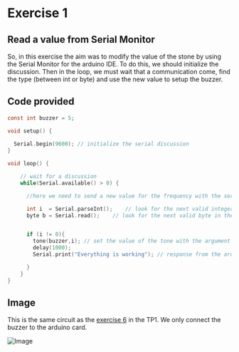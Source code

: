 # Exercise 1

## Read a value from Serial Monitor

So, in this exercise the aim was to modify the value of the stone by using the Serial Monitor for the arduino IDE. To do this, we should initialize the discussion. Then in the loop, we must wait that a communication come, find the type (between int or byte) and use the new value to setup the buzzer.


## Code provided

```C
const int buzzer = 5;

void setup() {
 
  Serial.begin(9600); // initialize the serial discussion
}

void loop() {

    // wait for a discussion
    while(Serial.available() > 0) {

      //here we need to send a new value for the frequency with the serial monitor

      int i  = Serial.parseInt();    // look for the next valid integer in the incoming serial stream:
      byte b = Serial.read();    // look for the next valid byte in the incoming serial stream:


      if (i != 0){
        tone(buzzer,i); // set the value of the tone with the argument giving by the serial monitor
        delay(1000);
        Serial.print("Everything is working"); // response from the arduino card

      }
    }
}

```
## Image
This is the same circuit as the [exercise 6](https://github.com/Gaffeur/IoT_TP1/tree/main/LabOne/Exercise/6) in the TP1. We only connect the buzzer to the arduino card.

![Image](https://github.com/Gaffeur/IoT_TP1/blob/main/LabTwo/Exercise/1/Buzzer.jpg)
